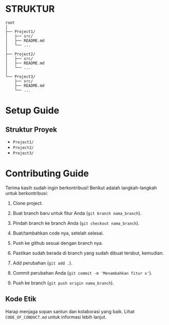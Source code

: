 # STRUKTUR
```
root
│
├── Project1/
│   ├── src/
│   ├── README.md
│   └── ...
│
├── Project2/
│   ├── src/
│   ├── README.md
│   └── ...
│
└── Project3/
    ├── src/
    ├── README.md
    └── ...

```

# Setup Guide

## Struktur Proyek
- `Project1/`
- `Project2/`
- `Project3/`


# Contributing Guide

Terima kasih sudah ingin berkontribusi! Berikut adalah langkah-langkah untuk berkontribusi:
1. Clone project.
2. Buat branch baru untuk fitur Anda (`git branch nama_branch`).
3. Pindah branch ke branch Anda (`git checkout nama_branch`).

4. Buat/tambahkan code nya, setelah selesai.
5. Push ke github sesuai dengan branch nya.
6. Pastikan sudah berada di branch yang sudah dibuat tersbut, kemudian.
7. Add perubahan (`git add .`).
8. Commit perubahan Anda (`git commit -m 'Menambahkan fitur x'`).
9. Push ke branch (`git push origin nama_branch`).


## Kode Etik
Harap menjaga sopan santun dan kolaborasi yang baik. Lihat `CODE_OF_CONDUCT.md` untuk informasi lebih lanjut.
